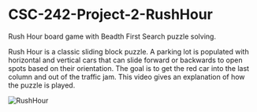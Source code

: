 # CSC-242-Project-2-RushHour
Rush Hour board game with Beadth First Search puzzle solving.

Rush Hour is a classic sliding block puzzle. A parking lot is populated with horizontal and vertical cars that can slide forward or backwards to open spots based on their orientation. The goal is to get the red car into the last column and out of the traffic jam. This video gives an explanation of how the puzzle is played.










![RushHour](https://user-images.githubusercontent.com/77006912/208760827-fe0f3dfd-c611-452b-a903-e97249b7fd73.png)
